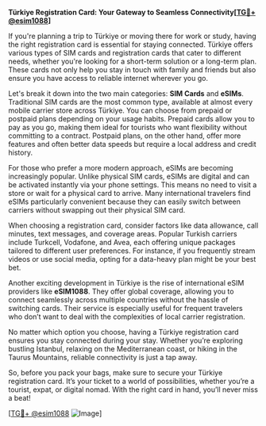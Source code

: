 **Türkiye Registration Card: Your Gateway to Seamless Connectivity[[TG💪+ @esim1088](https://t.me/s/esim1088)]**

If you're planning a trip to Türkiye or moving there for work or study, having the right registration card is essential for staying connected. Türkiye offers various types of SIM cards and registration cards that cater to different needs, whether you're looking for a short-term solution or a long-term plan. These cards not only help you stay in touch with family and friends but also ensure you have access to reliable internet wherever you go.

Let's break it down into the two main categories: **SIM Cards** and **eSIMs**. Traditional SIM cards are the most common type, available at almost every mobile carrier store across Türkiye. You can choose from prepaid or postpaid plans depending on your usage habits. Prepaid cards allow you to pay as you go, making them ideal for tourists who want flexibility without committing to a contract. Postpaid plans, on the other hand, offer more features and often better data speeds but require a local address and credit history.

For those who prefer a more modern approach, eSIMs are becoming increasingly popular. Unlike physical SIM cards, eSIMs are digital and can be activated instantly via your phone settings. This means no need to visit a store or wait for a physical card to arrive. Many international travelers find eSIMs particularly convenient because they can easily switch between carriers without swapping out their physical SIM card. 

When choosing a registration card, consider factors like data allowance, call minutes, text messages, and coverage areas. Popular Turkish carriers include Turkcell, Vodafone, and Avea, each offering unique packages tailored to different user preferences. For instance, if you frequently stream videos or use social media, opting for a data-heavy plan might be your best bet.

Another exciting development in Türkiye is the rise of international eSIM providers like **eSIM1088**. They offer global coverage, allowing you to connect seamlessly across multiple countries without the hassle of switching cards. Their service is especially useful for frequent travelers who don’t want to deal with the complexities of local carrier registration.

No matter which option you choose, having a Türkiye registration card ensures you stay connected during your stay. Whether you’re exploring bustling Istanbul, relaxing on the Mediterranean coast, or hiking in the Taurus Mountains, reliable connectivity is just a tap away.

So, before you pack your bags, make sure to secure your Türkiye registration card. It’s your ticket to a world of possibilities, whether you’re a tourist, expat, or digital nomad. With the right card in hand, you’ll never miss a beat!

[[TG💪+ @esim1088](https://t.me/s/esim1088) ![Image](https://i.postimg.cc/Y0z9fWf4/image.png)]